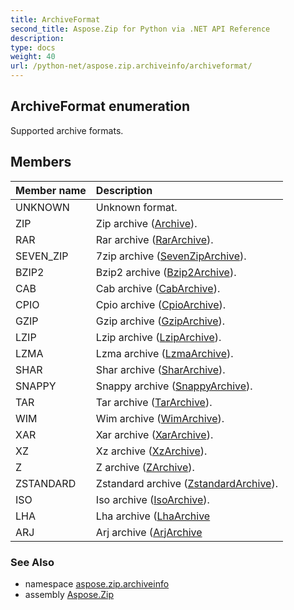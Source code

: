 ```yaml
---
title: ArchiveFormat
second_title: Aspose.Zip for Python via .NET API Reference
description: 
type: docs
weight: 40
url: /python-net/aspose.zip.archiveinfo/archiveformat/
---
```


## ArchiveFormat enumeration

Supported archive formats.

## Members
| Member name | Description |
| :- | :- |
|UNKNOWN|Unknown format.|
|ZIP|Zip archive ([Archive](/zip/python-net/aspose.zip/archive/)).|
|RAR|Rar archive ([RarArchive](/zip/python-net/aspose.zip.rar/rararchive/)).|
|SEVEN_ZIP|7zip archive ([SevenZipArchive](/zip/python-net/aspose.zip.sevenzip/sevenziparchive/)).|
|BZIP2|Bzip2 archive ([Bzip2Archive](/zip/python-net/aspose.zip.bzip2/bzip2archive/)).|
|CAB|Cab archive ([CabArchive](/zip/python-net/aspose.zip.cab/cabarchive/)).|
|CPIO|Cpio archive ([CpioArchive](/zip/python-net/aspose.zip.cpio/cpioarchive/)).|
|GZIP|Gzip archive ([GzipArchive](/zip/python-net/aspose.zip.gzip/gziparchive/)).|
|LZIP|Lzip archive ([LzipArchive](/zip/python-net/aspose.zip.lzip/lziparchive/)).|
|LZMA|Lzma archive ([LzmaArchive](/zip/python-net/aspose.zip.lzma/lzmaarchive/)).|
|SHAR|Shar archive ([SharArchive](/zip/python-net/aspose.zip.shar/shararchive/)).|
|SNAPPY|Snappy archive ([SnappyArchive](/zip/python-net/aspose.zip.snappy/snappyarchive/)).|
|TAR|Tar archive ([TarArchive](/zip/python-net/aspose.zip.tar/tararchive/)).|
|WIM|Wim  archive ([WimArchive](/zip/python-net/aspose.zip.wim/wimarchive/)).|
|XAR|Xar archive ([XarArchive](/zip/python-net/aspose.zip.xar/xararchive/)).|
|XZ|Xz archive ([XzArchive](/zip/python-net/aspose.zip.xz/xzarchive/)).|
|Z|Z archive ([ZArchive](/zip/python-net/aspose.zip.z/zarchive/)).|
|ZSTANDARD|Zstandard archive ([ZstandardArchive](/zip/python-net/aspose.zip.zstandard/zstandardarchive/)).|
|ISO|Iso archive ([IsoArchive](/zip/python-net/aspose.zip.iso/isoarchive/)).|
|LHA|Lha archive ([LhaArchive](/zip/python-net/aspose.zip.lha/lhaarchive/)|
|ARJ|Arj archive ([ArjArchive](/zip/python-net/aspose.zip.arj/arjarchive/)|

### See Also

* namespace [aspose.zip.archiveinfo](/zip/python-net/aspose.zip.archiveinfo/)
* assembly [Aspose.Zip](/zip/python-net/)

